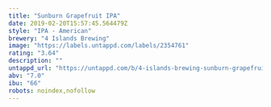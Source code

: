 ```yaml
---
title: "Sunburn Grapefruit IPA"
date: 2019-02-20T15:57:45.564479Z
style: "IPA - American"
brewery: "4 Islands Brewing"
image: "https://labels.untappd.com/labels/2354761"
rating: "3.64"
description: ""
untappd_url: "https://untappd.com/b/4-islands-brewing-sunburn-grapefruit-ipa/2354761"
abv: "7.0"
ibu: "66"
robots: noindex,nofollow
---
```

